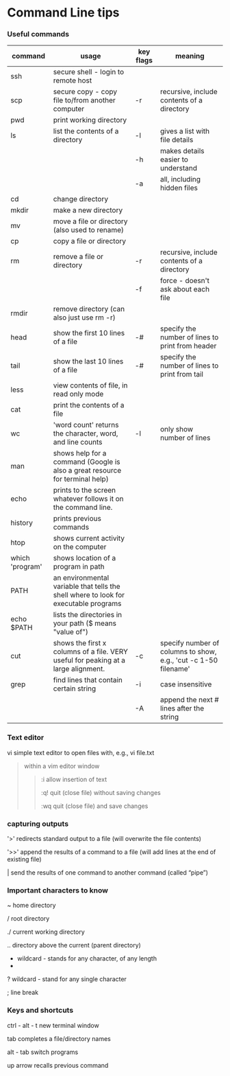 # Command Line tips

### Useful commands

| command         	| usage                                                                                	| key flags 	| meaning                                                         	|
|-----------------	|--------------------------------------------------------------------------------------	|-----------	|-----------------------------------------------------------------	|
| ssh             	| secure shell - login to remote host                                                  	|           	|                                                                 	|
| scp             	| secure copy - copy file to/from another computer                                     	| -r        	| recursive, include contents of a directory                      	|
| pwd             	| print working directory                                                              	|           	|                                                                 	|
| ls              	| list the contents of a directory                                                     	| -l        	| gives a list with file details                                  	|
|                 	|                                                                                      	| -h        	| makes details easier to understand                              	|
|                 	|                                                                                      	| -a        	| all, including hidden files                                     	|
| cd              	| change directory                                                                     	|           	|                                                                 	|
| mkdir           	| make a new directory                                                                 	|           	|                                                                 	|
| mv              	| move a file or directory (also used to rename)                                       	|           	|                                                                 	|
| cp              	| copy a file or directory                                                             	|           	|                                                                 	|
| rm              	| remove a file or directory                                                           	| -r        	| recursive, include contents of a directory                      	|
|                 	|                                                                                      	| -f        	| force - doesn't ask about each file                             	|
| rmdir           	| remove directory (can also just use rm -r)                                           	|           	|                                                                 	|
| head            	| show the first 10 lines of a file                                                    	| -#        	| specify the number of lines to print from header                	|
| tail            	| show the last 10 lines of a file                                                     	| -#        	| specify the number of lines to print from tail                  	|
| less            	| view contents of file, in read only mode                                             	|           	|                                                                 	|
| cat             	| print the contents of a file                                                         	|           	|                                                                 	|
| wc              	| 'word count' returns the character, word, and line counts                            	| -l        	| only show number of lines                                       	|
| man             	| shows help for a command (Google is also a great resource for terminal help)         	|           	|                                                                 	|
| echo            	| prints to the screen whatever follows it on the command line.                        	|           	|                                                                 	|
| history         	| prints previous commands                                                             	|           	|                                                                 	|
| htop            	| shows current activity on the computer                                               	|           	|                                                                 	|
| which 'program' 	| shows location of a program in path                                                  	|           	|                                                                 	|
| PATH            	| an environmental variable that tells the shell where to look for executable programs 	|           	|                                                                 	|
| echo $PATH      	| lists the directories in your path ($ means "value of")                              	|           	|                                                                 	|
| cut             	| shows the first x columns of a file. VERY useful for peaking at a large alignment.   	| -c        	| specify number of columns to show, e.g., 'cut -c 1-50 filename' 	|
| grep            	| find lines that contain certain string                                               	| -i        	| case insensitive                                                	|
|                 	|                                                                                      	| -A        	| append the next # lines after the string                        	|


### Text editor

vi	simple text editor to open files with, e.g., vi file.txt
>	within a vim editor window
>>	:i	allow insertion of text
>>	
>>	:q!	quit (close file) without saving changes
>>	
>>	:wq	quit (close file) and save changes


### capturing outputs

'>'	redirects standard output to a file (will overwrite the file contents)

'>>'	append the results of a command to a file (will add lines at the end of existing file)

|	send the results of one command to another command (called “pipe”)


### Important characters to know

~	home directory

/	root directory

./	current working directory

..	directory above the current (parent directory)

*	wildcard - stands for any character, of any length
*	
?	wildcard - stand for any single character

;	line break


### Keys and shortcuts

ctrl - alt - t	new terminal window

tab	completes a file/directory names

alt - tab	switch programs

up arrow	recalls previous command
